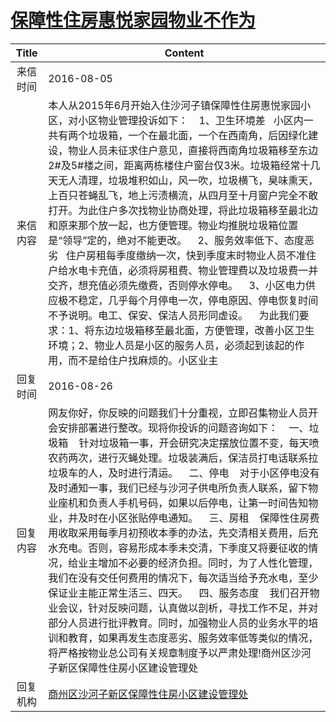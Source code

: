# <a href="http://www.shangluo.gov.cn/zmhd/ldxxxx.jsp?urltype=leadermail.LeaderMailContentUrl&wbtreeid=1112&leadermailid=3762">保障性住房惠悦家园物业不作为</a>
| Title |                                                                                                                                                                                                                                                      Content                                                                                                                                                                                                                                                       |
|:-----:|--------------------------------------------------------------------------------------------------------------------------------------------------------------------------------------------------------------------------------------------------------------------------------------------------------------------------------------------------------------------------------------------------------------------------------------------------------------------------------------------------------------------|
| 来信时间  | 2016-08-05                                                                                                                                                                                                                                                                                                                                                                                                                                                                                                         |
| 来信内容  | 本人从2015年6月开始入住沙河子镇保障性住房惠悦家园小区，对小区物业管理投诉如下：    1、卫生环境差   小区内一共有两个垃圾箱，一个在最北面，一个在西南角，后因绿化建设，物业人员未征求住户意见，直接将西南角垃圾箱移至东边2#及5#楼之间，距离两栋楼住户窗台仅3米。垃圾箱经常十几天无人清理，垃圾堆积如山，风一吹，垃圾横飞，臭味熏天，上百只苍蝇乱飞，地上污渍横流，从四月至十月窗户完全不敢打开。为此住户多次找物业协商处理，将此垃圾箱移至最北边和原来那个放一起，也方便管理。物业均推脱垃圾箱位置是“领导”定的，绝对不能更改。    2、服务效率低下、态度恶劣   住户房租每季度缴纳一次，快到季度末时物业人员不准住户给水电卡充值，必须将房租费、物业管理费以及垃圾费一并交齐，想充值必须先缴费，否则停水停电。    3、小区电力供应极不稳定，几乎每个月停电一次，停电原因、停电恢复时间不予说明。电工、保安、保洁人员形同虚设。    为此我们要求：1、将东边垃圾箱移至最北面，方便管理，改善小区卫生环境；2、物业人员是小区的服务人员，必须起到该起的作用，而不是给住户找麻烦的。小区业主       |
| 回复时间  | 2016-08-26                                                                                                                                                                                                                                                                                                                                                                                                                                                                                                         |
| 回复内容  | 网友你好，你反映的问题我们十分重视，立即召集物业人员开会安排部署进行整改。现将你投诉的问题咨询如下：    一、垃圾箱    针对垃圾箱一事，开会研究决定摆放位置不变，每天喷农药两次，进行灭蝇处理。垃圾装满后，保洁员打电话联系拉垃圾车的人，及时进行清运。    二、停电    对于小区停电没有及时通知一事，我们已经与沙河子供电所负责人联系，留下物业座机和负责人手机号码，如果以后停电，让第一时间告知物业，并及时在小区张贴停电通知。    三、房租    保障性住房费用收取采用每季月初预收本季的办法，先交清相关费用，后充水充电。否则，容易形成本季未交清，下季度又将要征收的情况，给业主增加不必要的经济负担。同时，为了人性化管理，我们在没有交任何费用的情况下，每次适当给予充水电，至少保证业主能正常生活三、四天。    四、服务态度    我们召开物业会议，针对反映问题，认真做以剖析，寻找工作不足，并对部分人员进行批评教育。同时，加强物业人员的业务水平的培训和教育，如果再发生态度恶劣、服务效率低等类似的情况，将严格按物业总公司有关规章制度予以严肃处理!商州区沙河子新区保障性住房小区建设管理处 |
| 回复机构  | <a href="../../categories/agencies/商州区沙河子新区保障性住房小区建设管理处.md">商州区沙河子新区保障性住房小区建设管理处</a>                                                                                                                                                                                                                                                                                                                                                                                                                                 |
